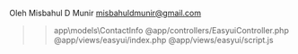 Oleh Misbahul D Munir <misbahuldmunir@gmail.com>

>>app\models\ContactInfo
>>@app/controllers/EasyuiController.php
>>@app/views/easyui/index.php
>>@app/views/easyui/script.js
